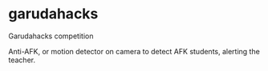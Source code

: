 # garudahacks
Garudahacks competition

Anti-AFK, or motion detector on camera to detect AFK students, alerting the teacher.
